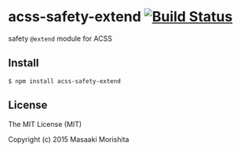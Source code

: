 # acss-safety-extend [![Build Status](https://travis-ci.org/morishitter/acss-safety-extend.svg)](https://travis-ci.org/morishitter/acss-safety-extend)

safety `@extend` module for ACSS

## Install

```shell
$ npm install acss-safety-extend
```

## License

The MIT License (MIT)

Copyright (c) 2015 Masaaki Morishita
